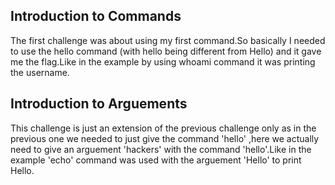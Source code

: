 ## Introduction to Commands

The first challenge was about using my first command.So basically 
I needed to use the hello command (with hello being different from
Hello) and it gave me the flag.Like in the example by using whoami
command it was printing the username.


## Introduction to Arguements

This challenge is just an extension of the previous challenge only
as in the previous one we needed to just give the command 'hello'
,here we actually need to give an arguement 'hackers' with the 
command 'hello'.Like in the example 'echo' command was used 
with the arguement 'Hello' to print Hello.


